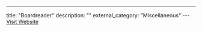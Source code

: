 ---
title: "Boardreader"
description: ""
external_category: "Miscellaneous"
---[Visit Website](http://boardreader.com)

